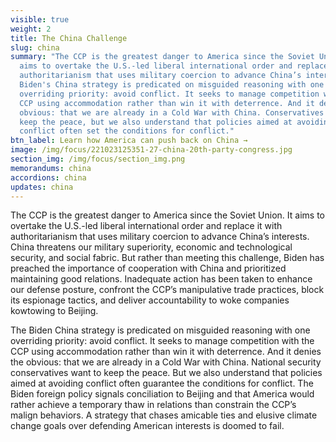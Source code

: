 ```yaml
---
visible: true
weight: 2
title: The China Challenge
slug: china
summary: "The CCP is the greatest danger to America since the Soviet Union. It
  aims to overtake the U.S.-led liberal international order and replace it with
  authoritarianism that uses military coercion to advance China’s interests. But
  Biden's China strategy is predicated on misguided reasoning with one
  overriding priority: avoid conflict. It seeks to manage competition with the
  CCP using accommodation rather than win it with deterrence. And it denies the
  obvious: that we are already in a Cold War with China. Conservatives want to
  keep the peace, but we also understand that policies aimed at avoiding
  conflict often set the conditions for conflict."
btn_label: Learn how America can push back on China →
image: /img/focus/221023125351-27-china-20th-party-congress.jpg
section_img: /img/focus/section_img.png
memorandums: china
accordions: china
updates: china
---
```

The CCP is the greatest danger to America since the Soviet Union. It aims to overtake the U.S.-led liberal international order and replace it with authoritarianism that uses military coercion to advance China’s interests. China threatens our military superiority, economic and technological security, and social fabric. But rather than meeting this challenge, Biden has preached the importance of cooperation with China and prioritized maintaining good relations. Inadequate action has been taken to enhance our defense posture, confront the CCP’s manipulative trade practices, block its espionage tactics, and deliver accountability to woke companies kowtowing to Beijing.

The Biden China strategy is predicated on misguided reasoning with one overriding priority: avoid conflict. It seeks to manage competition with the CCP using accommodation rather than win it with deterrence. And it denies the obvious: that we are already in a Cold War with China. National security conservatives want to keep the peace. But we also understand that policies aimed at avoiding conflict often guarantee the conditions for conflict. The Biden foreign policy signals conciliation to Beijing and that America would rather achieve a temporary thaw in relations than constrain the CCP’s malign behaviors. A strategy that chases amicable ties and elusive climate change goals over defending American interests is doomed to fail.